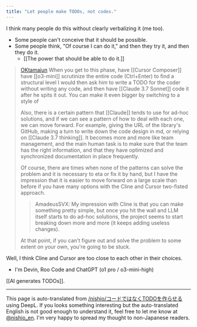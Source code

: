 ```yaml
---
title: "Let people make TODOs, not codes."
---
```


I think many people do this without clearly verbalizing it (me too).
- Some people can't conceive that it should be possible.
- Some people think, "Of course I can do it," and then they try it, and then they do it.
    - [[The power that should be able to do it.]]

> [OKtamajun](https://x.com/OKtamajun/status/1898763075559502028) When you get to this phase, have [[Cursor Composer]] have [[o3-mini]] scrutinize the entire code (Ctrl+Enter) to find a structural level I would then ask him to write a TODO for the coder without writing any code, and then have [[Claude 3.7 Sonnet]] code it after he spits it out. You can make it even bigger by switching to a style of
>
>  Also, there is a certain pattern that [[Claude]] tends to use for ad-hoc solutions, and if we can see a pattern of how to deal with each one, we can move forward. For example, giving the URL of the library's GitHub, making a turn to write down the code design in md, or relying on [[Claude 3.7 thinking]]. It becomes more and more like team management, and the main human task is to make sure that the team has the right information, and that they have optimized and synchronized documentation in place frequently.
>
>  Of course, there are times when none of the patterns can solve the problem and it is necessary to eta or fix it by hand, but I have the impression that it is easier to move forward on a large scale than before if you have many options with the Cline and Cursor two-fisted approach.
>  >AmadeusSVX: My impression with Cline is that you can make something pretty simple, but once you hit the wall and LLM itself starts to do ad-hoc solutions, the project seems to start breaking down more and more (it keeps adding useless changes).
>
>  At that point, if you can't figure out and solve the problem to some extent on your own, you're going to be stuck.

Well, I think Cline and Cursor are too close to each other in their choices.
- I'm Devin, Roo Code and ChatGPT (o1 pro / o3-mini-high)

[[AI generates TODOs]].

---
This page is auto-translated from [/nishio/コードではなくTODOを作らせる](https://scrapbox.io/nishio/コードではなくTODOを作らせる) using DeepL. If you looks something interesting but the auto-translated English is not good enough to understand it, feel free to let me know at [@nishio_en](https://twitter.com/nishio_en). I'm very happy to spread my thought to non-Japanese readers.